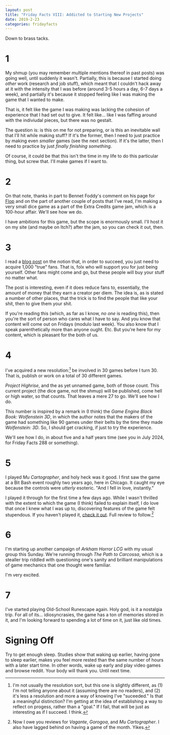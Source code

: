 ```yaml
---
layout: post
title: "Friday Facts VIII: Addicted to Starting New Projects"
date: 2019-2-23
categories: fridayfacts
---
```


Down to brass tacks.

# 1

My shmup (you may remember multiple mentions thereof in past posts) was going well, until
suddenly it wasn't. Partially, this is because I started doing _other_ work (research and
job stuff), which meant that I couldn't hack away at it with the intensity that I was
before (around 3-5 hours a day, 6-7 days a week), and partially it's because it stopped
feeling like I was making the game that I wanted to make.

That is, it felt like the game I was making was lacking the cohesion of experience that I
had set out to give. It felt like... like I was faffing around with the indiviudal
pieces, but there was no gestalt.

The question is: is this on me for not preparing, or is this an inevitable wall that I'll
hit while making stuff? If it's the former, then I need to just practice by making even
_smaller_ games (see the next section). If it's the latter, then I need to practice by
just _finally finishing something_.

Of course, it could be that this isn't the time in my life to do this particular thing,
but screw that. I'll make games if I want to.


# 2

On that note, thanks in part to Bennet Foddy's comment on his page for
[Flop](http://www.foddy.net/2018/06/flop/) and on the part of another couple of posts
that I've read, I'm making a very small dice game as a part of the Extra Credits
game jam, which is a 100-hour affair. We'll see how we do.

I have ambitions for this game, but the scope is enormously small. I'll host it on my
site (and maybe on Itch?) after the jam, so you can check it out, then.

# 3

I read a [blog post](https://kk.org/thetechnium/1000-true-fans/) on the notion that, in
order to succeed, you just need to acquire 1,000 "true" fans. That is, folx who will
support you for just being yourself. Other fans might come and go, but these people will
buy your stuff no matter what.

The post is interesting, even if it does reduce fans to, essentially, the amount of money
that they earn a creator per diem. The idea is, as is stated a number of other places,
that the trick is to find the people that like your shit, then to give them your shit.

If you're reading this (which, as far as I know, _no one_ is reading this), then you're
the sort of person who cares what I have to say. And you know that content will come out
on Fridays (modulo last week). You also know that I speak parenthetically more than
anyone ought. Etc. But you're here for my content, which is pleasant for the both of us.

# 4

I've acquired a new resolution:[^1] be involved in 30 games before I turn 30. That is,
publish or work on a total of 30 different games.

_Project Highrise_, and the as yet unnamed game, both of those count. This current
project (the dice game, not the shmup) will be published, come hell or high water, so
that counts. That leaves a mere 27 to go. We'll see how I do.

This number is inspired by a remark in (I think) the _Game Engine Black Book: Wolfenstein
3D_, in which the author notes that the makers of the game had something like 90 games
under their belts by the time they made _Wolfenstein: 3D_. So, I should get cracking, if
just to try the experience.

We'll see how I do, in about five and a half years time (see you in July 2024, for Friday
Facts 288 or something).

# 5

I played _Mu Cartographer_, and holy heck was it good. I first saw the game at a Bit Bash
event roughly two years ago, here in Chicago. It caught my eye because the controls were
_utterly_ esoteric. "And I fell in love, instantly."

I played it through for the first time a few days ago. While I wasn't thrilled with the
extent to which the game (I think) failed to explain itself, I do love that once I knew
what I was up to, discovering features of the game felt stupendous. If you haven't played
it, [check it out](https://store.steampowered.com/app/513360/Mu_Cartographer/). Full
review to follow.[^2]

# 6

I'm starting up another campaign of _Arkham Horror LCG_ with my usual group this Sunday.
We're running through _The Path to Carcossa_, which is a stealler trip riddled with
questioning one's sanity and brilliant manipulations of game mechanics that one thought
were familiar.

I'm very excited.


# 7

I've started playing Old-School Runescape again. Holy god, is it a nostalgia trip. For
all of its... idiosyncrasies, the game has a ton of memories stored in it, and I'm
looking forward to spending a lot of time on it, just like old times.


# Signing Off

Try to get enough sleep. Studies show that waking up earlier, having gone to sleep
earlier, makes you feel more rested than the same number of hours with a later start
time. In other words, wake up early and play video games and browse reddit. Your body will thank you. Until next time.

[^1]:
    I'm not usually the resolution sort, but this one is slightly different, as (1) I'm
    not telling anyone about it (assuming there are no readers), and (2) it's less a
    resolution and more a way of knowing I've "suceeded." Is that a meaningful
    distinction? I'm getting at the idea of establishing a way to reflect on progess,
    rather than a "goal." If I fail, that will be just as interesting as if I succeed. I
    think.

[^2]:
    Now I owe you reviews for _Vagante_, _Gorogoa_, and _Mu Cartographer_. I also have
    lagged behind on having a game of the month. Yikes.
